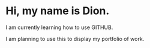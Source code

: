 # Hi, my name is Dion.

I am currently learning how to use GITHUB.

I am planning to use this to display my portfolio of work.

<!--
- 👋 Hi, My name is Dion.
- 👀 I’m interested in ...
- 🌱 I’m currently learning ...
- 💞️ I’m looking to collaborate on ...
- 📫 How to reach me ...
-->

<!---
dionong/dionong is a ✨ special ✨ repository because its `README.md` (this file) appears on your GitHub profile.
You can click the Preview link to take a look at your changes.
--->
